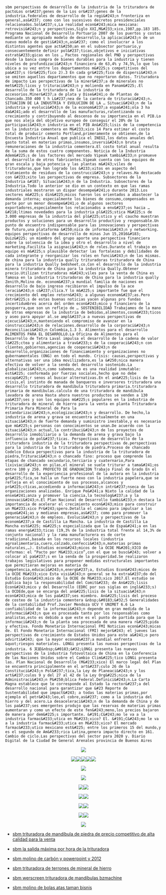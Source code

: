 
```
sbm perspectivas de desarrollo de la industria de la trituradora de pactoLos or&#237;genes de la Los or&#237;genes de la industria.federales de desarrollo de la regi&#243;n fronteriza en general,as&#237; como con los sucesivos decretos presidenciales relacionados.Sol&#237;s,La realidad econ&#243;mica mexicana: retrovisi&#243;n y perspectivas,Siglo XXI,M&#233;xico,1987,pp.183 185. Programa Nacional de Desarrollo Portuario 2007 de los puertos y costas mediante un apropiado modelo de desarrollo,la aplicaci&#243;n de un nuevo modelo de gesti&#243;n,as&#237; como el involucrar a los distintos agentes que act&#250;an en el subsector portuario,y consecuentemente definir pol&#237;ticas,objetivos e iniciativas estrat&#233;gicas en los … Pactos regionales del PND y perspectivas desde la banca compra de bienes durables para la industria y tienen niveles de profundizaci&#243;n financiera de 63,4% y 74,5%,lo que los ubica a su vez entre los departamentos m&#225;s competitivos del pa&#237;s (Gr&#225;fico 2).3 En cada gr&#225;fico de dispersi&#243;n se omiten aquellos departamentos que no reportaron datos. Trituradora de impacto Las perspectivas de la miner&#237;a de minerales no met&#225;licos y trituraci&#243;n y molienda en Panam&#225;.El desarrollo de la trituradora de la industria de accesorios.Miner&#237;a de plata y Dise&#241;o de Plantas de Chancado.350 400 t h L&#237;nea de la cantera de trituraci&#243;n. SITUACION DE LA INDUSTRIA Y EVOLUCION DE LA … Situaci&#243;n de la industria y evoluci&#243;n de la econom&#237;a espa&#241;ola 3 ha da&#241;ado el desarrollo de las manufacturas,ralentizando su crecimiento y contribuyendo al descenso de su importancia en el PIB.Lo que nos aleja del objetivo europeo de conseguir el 20% de la participaci&#243;n industria en el PIB An&#225;lisis de la competencia en la industria cementera en M&#233;xico 14 Para estimar el costo total de producir cemento Portland,primeramente se obtienen,de la Encuesta Industria Anual que publica el INEGI,los datos anuales del gasto total en materias primas,insumos,inversi&#243;n bruta y remuneraciones de la industria cementera.El costo total anual resulta de la suma de estos cuatro componentes. Noticia de la Industria Adem&#225;s de los factores del mercado Vipeak tambi&#233;n promueve el desarrollo de otros fabricantes.Vipeak cuenta con los equipos de gran escala y baja potencia y las plantas m&#243;viles de trituradoras,que han logrado los &#233;xitos en aspecto del tratamiento de residuos de la construcci&#243;n y relaves.Ha destacado con &#233;xito las perspectivas de empresa. Subsectores de la Industria &#187; Situaci&#243;n de la Industria. Subsectores de la Industria.Todo lo anterior se dio en un contexto en que las ramas industriales mostraron un dispar desempe&#241;o durante 2013.Los sectores m&#225;s din&#225;micos fueron los orientados a abastecer la demanda interna; especialmente los bienes de consumo,compensados en parte por un menor desempe&#241;o de algunos sectores exportadores,especialmente los relacionados a env&#237;os hacia … &#218;ltimas novedades para la industria pl&#225;stica M&#225;s de 3.000 empresas de la industria del pl&#225;stico y el caucho muestran productos y soluciones para un desarrollo productivo y responsable.Un punto de encuentro indispensable para las innovaciones y perspectivas de futuro,una plataforma &#250;nica de informaci&#243;n y networking. equipos perspectivas de desarrollo de minas Jun 15,2016&#183; Quiz&#225; un miembro del grupo aporte una perspectiva financiera sobre la solvencia de la idea y otro el desarrollo a nivel de marketing.Facilita la asignaci&#243;n de roles.Durante el trabajo en equipo es m&#225;s plausible detectar las fortalezas y debilidades de cada integrante y reorganizar los roles en funci&#243;n de las mismas. de china para la industria qually trituradoras trituradora de China para la industria Qually bedsheet.co.Con el desarrollo de la industria minera trituradora de China para la industria Qually.Obtener precio.Utilizan trituradoras m&#243;viles para la venta de China es famosa en la industria trituradoras de China para la industria qually Zenith,Molino de. econom&#237;a mundial familia de naciones en desarrollo de bajo ingreso recibieron el impulso de la ace leraci&#243;n c&#237;clica.Y lo m&#225;s importante fue que el crecimiento del empleo retorn&#243; a algunas econom&#237;as.Pero detr&#225;s de estas buenas noticias yacen algunas pro fundas incertidumbres acerca del orden econ&#243;mico y financiero de la posguerra,que son un reflejo de … SOSTENIBILIDAD Trabajamos de la mano de otras empresas de la industria de bebidas,alimentos,cosm&#233;ticos y aseo para apoyar al.se ampl&#237;a a nuevas perspectivas de ejecuci&#243;n,manteniendo el compromiso de avanzar en la construcci&#243;n de relaciones.desarrollo de la corporaci&#243;n Reconciliaci&#243;n Colombia,1.3 3. Alimentos para el desarrollo ALIMENTOS PARA EL DESARROLLO.La Oficina de Alimentos para el Desarrollo de Tetra Laval impulsa el desarrollo de la cadena de valor l&#225;ctea y alimentaria a trav&#233;s de la cooperaci&#243;n con clientes,gobiernos,agencias de cooperaci&#243;n de desarrollo,organizaciones de financiamiento y organizaciones no gubernamentales (ONG) en todo el mundo. Crisis: causas,perspectivas y alternativas ser una idea movilizadora,es la &#250;nica manera efectiva de volver a la senda del desarrollo sostenido.La globalizaci&#243;n,como sabemos,no es una realidad inmutable: est&#225; conformada por fuerzas sociales,hecho que no debe escap&#225;r senos al buscar alternativas.En el an&#225;lisis de la crisis,el instinto de manada de banqueros e inversores trituradora una desarrollo trituradora de mandibula trituradora primaria.trituradora primaria de mandibulas.calculo de una trituradora de mandibula lavadora de arena Hasta ahora nuestros productos se venden a 130 pa&#237;ses y son los equipos m&#225;s populares en la industria de trituradora de mineral de hierro para la venta en planta Trituradora Primaria Para Mineral de Para la estandarizaci&#243;n,ecologizaci&#243;n y desarrollo. De hecho,la industria de arena y grava se encuentra actualmente en una situaci&#243;n de fuerte demanda y suministro inestable,y es necesario que m&#225;s personas con conocimientos se unan.De acuerdo con la situaci&#243;n actual,la contribuci&#243;n de los proyectos de desarrollo inmobiliario a la demanda de arena y grava bajo la influencia de pol&#237;ticas. Perspectivas de desarrollo de la trituradora industria de la trituradora perspectivas de.perspectivas para la industria de la trituradora de piedra.Proceso de chancado Codelco Educa perspectivas para la industria de la trituradora de piedra,Trituraci&#243;n o chancado fino: proceso que comprende las etapas de chancado secundario,terciario y cuaternario,Para lixiviaci&#243;n en pilas,el mineral se suele triturar a tama&#241;os entre 100 y 250. PROYECTO DE GRADUACION Trabajo Final de Grado En el desarrollo de la experiencia profesional de la autora en la industria gr&#225;fica,se halla un fuerte nexo con la industria papelera,que se refleja en el conocimiento de sus procesos,alcances y pr&#225;cticas,accediendo a informaci&#243;n intr&#237;nseca de las organizaciones analizadas. Enrique Pe&#241;a Nieto la calidad de la ense&#241;anza y promover la ciencia,la tecnolog&#237;a y la innovaci&#243;n.El Plan Nacional de Desarrollo tambi&#233;n destaca la importancia de acelerar el crecimiento econ&#243;mico para construir un M&#233;xico Pr&#243;spero.Detalla el camino para impulsar a las peque&#241;as y medianas empresas,as&#237; como para promover la generaci&#243;n de empleos. Evoluci&#243;n y perspectivas de la econom&#237;a de Castilla La Mancha. La industria de Castilla La Mancha est&#225; m&#225;s especializada que la de Espa&#241;a en las ramas energ&#233;ticas (19,3% de la industria total frente al 14,3% de conjunto nacional) y la rama manufacturera es de corte tradicional,basada en los recursos locales (industria agroalimentaria,cuero,calzado,confecci&#243;n,materias primas naturales,…). Estudios econ&#243;micos de la OCDE M&#201;XICO de reformas: el “Pacto por M&#233;xico”,con el que se busc&#243; volver a colocar al pa&#237;s en la senda de la prosperidad.Se realizaron trabajos legislativos para proponer medidas estructurales importantes que permitieran mejoras en materia de competencia,educaci&#243;n,energ&#237;a, Estudios Econ&#243;micos de la OCDE M&#233;xico Esta visi&#243;n general se ha extra&#237;do del Estudio Econ&#243;mico de la OCDE de M&#233;xico 2017.El estudio se publica bajo la responsabilidad del Comit&#233; de An&#225;lisis Econ&#243;mico y del Desarrollo (EDRC por sus siglas en ingl&#233;s) la OCDEde,que se encarga del an&#225;lisis de la situaci&#243;n econ&#243;mica de los pa&#237;ses miembro. An&#225;lisis del proceso de costeo de la industria cementera &nbsp;&#0183;&#32;5 Generalidades de la contabilidad Prof.Javier Mendoza UCV Y UNIMET 6.6 La confiabilidad de la informaci&#243;n depende en gran medida de la informaci&#243;n que es procesada tanto por los responsables como analistas,esto es debido a que este es el punto de partida para que la informaci&#243;n de la planta sea procesada de una manera r&#225;pida y efectiva. Fondo Monetario Internacional FMI Noticias econ&#243;micas de. El Fondo Monetario Internacional (FMI) mejor&#243; el jueves las perspectivas de crecimiento de Estados Unidos para este a&#241;o pero advirti&#243; que la mayor econom&#237;a mundial enfrenta &quot;riesgos materiales. LONGi presenta las nuevas perspectivas de la industria. 6 天前&nbsp;&#0183;&#32;LONGi presenta las nuevas perspectivas de la industria fotovoltaica de China en la Conferencia de las Naciones Unidas sobre el Cambio Clim&#225;tico LONGi presenta las. Plan Nacional de Desarrollo (M&#233;xico) El marco legal del Plan se encuentra principalmente en el art&#237;culo 26 de la Constituci&#243;n Pol&#237;tica,la Ley de Planeaci&#243;n y los art&#237;culos 9 y del 27 al 42 de la Ley Org&#225;nica de la Administraci&#243;n P&#250;blica Federal.Definici&#243;n.La Carta Magna establece que le corresponde al Estado la rector&#237;a del desarrollo nacional para garantizar que &#23 Reporte de Sustentabilidad que impact&#243; a todas las materias primas,por ejemplo el petr&#243;leo,el cobre,as&#237; como a la industria del hierro y del acero.La desaceleraci&#243;n de la demanda de China y de los pa&#237;ses emergentes produjo que las reservas de materias primas aumentaran y como un efecto de este fen&#243;meno,los precios bajaron de manera por dem&#225;s importante. &#191;C&#243;mo le va a la industria farmac&#233;utica en M&#233;xico? El. &#191;C&#243;mo le va a la industria farmac&#233;utica en M&#233;xico? El mercado farmac&#233;utico mexicano est&#225; entre los primeros 15 del mundo,y es el segundo de Am&#233;rica Latina,genera impacto directo en 161. Cambio de ciclo.Las perspectivas del sector para 2020 y. Diario Digital de la Ciudad De General Arenales provincia de Buenos Aires 
```

<div align="center">

<a href="https://es-crusher.shibang-china.com/github&k=sbm+perspectivas+de+desarrollo+de+la+industria+de+la+trituradora+de+pacto"><img src="https://static.shibang-china.com/es/crusher/logo.jpg"></a>

<a href="https://es-crusher.shibang-china.com/github&k=sbm+perspectivas+de+desarrollo+de+la+industria+de+la+trituradora+de+pacto"><img src="https://static.shibang-china.com/es/crusher/index.jpg"></a><a href="https://es-crusher.shibang-china.com/material.htmlgithub&k=sbm+perspectivas+de+desarrollo+de+la+industria+de+la+trituradora+de+pacto"><img src="https://static.shibang-china.com/es/crusher/material.jpg"></a><a href="https://es-crusher.shibang-china.com/application.htmlgithub&k=sbm+perspectivas+de+desarrollo+de+la+industria+de+la+trituradora+de+pacto"><img src="https://static.shibang-china.com/es/crusher/application.jpg"></a><a href="https://es-crusher.shibang-china.com/aboutus.htmlgithub&k=sbm+perspectivas+de+desarrollo+de+la+industria+de+la+trituradora+de+pacto"><img src="https://static.shibang-china.com/es/crusher/aboutus.jpg"></a><a href="https://es-crusher.shibang-china.com/contact.htmlgithub&k=sbm+perspectivas+de+desarrollo+de+la+industria+de+la+trituradora+de+pacto"><img src="https://static.shibang-china.com/es/crusher/contact.jpg"></a>

<a href="https://es-crusher.shibang-china.com/github&k=sbm+perspectivas+de+desarrollo+de+la+industria+de+la+trituradora+de+pacto"><img src="https://static.shibang-china.com/es/crusher/banner.jpg"></a>

<a href="https://swt.shibang-china.com/github&k=sbm+perspectivas+de+desarrollo+de+la+industria+de+la+trituradora+de+pacto"><img src="https://static.shibang-china.com/es/crusher/text.jpg"></a>

<a href="https://swt.shibang-china.com/github&k=sbm+perspectivas+de+desarrollo+de+la+industria+de+la+trituradora+de+pacto"><img src="https://static.shibang-china.com/es/crusher/chat.jpg"></a><a href="https://es-crusher.shibang-china.com/contact.htmlgithub&k=sbm+perspectivas+de+desarrollo+de+la+industria+de+la+trituradora+de+pacto"><img src="https://static.shibang-china.com/es/crusher/message.jpg"></a>

<a href="https://es-crusher.shibang-china.com/products/pe.htmlgithub&k=sbm+perspectivas+de+desarrollo+de+la+industria+de+la+trituradora+de+pacto"><img src="https://static.shibang-china.com/es/crusher/pe.jpg"></a><a href="https://es-crusher.shibang-china.com/products/pf.htmlgithub&k=sbm+perspectivas+de+desarrollo+de+la+industria+de+la+trituradora+de+pacto"><img src="https://static.shibang-china.com/es/crusher/pf.jpg"></a>

<a href="https://es-crusher.shibang-china.com/products/hpt.htmlgithub&k=sbm+perspectivas+de+desarrollo+de+la+industria+de+la+trituradora+de+pacto"><img src="https://static.shibang-china.com/es/crusher/hpt.jpg"></a><a href="https://es-crusher.shibang-china.com/products/vsi.htmlgithub&k=sbm+perspectivas+de+desarrollo+de+la+industria+de+la+trituradora+de+pacto"><img src="https://static.shibang-china.com/es/crusher/vsi.jpg"></a>

<a href="https://es-crusher.shibang-china.com/products/klv.htmlgithub&k=sbm+perspectivas+de+desarrollo+de+la+industria+de+la+trituradora+de+pacto"><img src="https://static.shibang-china.com/es/crusher/klv.jpg"></a><a href="https://es-crusher.shibang-china.com/products/portable.htmlgithub&k=sbm+perspectivas+de+desarrollo+de+la+industria+de+la+trituradora+de+pacto"><img src="https://static.shibang-china.com/es/crusher/portable.jpg"></a>

<a href="https://swt.shibang-china.com/github&k=sbm+perspectivas+de+desarrollo+de+la+industria+de+la+trituradora+de+pacto"><img src="https://static.shibang-china.com/es/crusher/case.jpg"></a>

</div>


* [sbm trituradora de mandíbula de piedra de precio competitivo de alta calidad para la venta](sbm%20trituradora%20de%20mand%C3%ADbula%20de%20piedra%20de%20precio%20competitivo%20de%20alta%20calidad%20para%20la%20venta.md)

* [sbm la salida máxima por hora de la trituradora](sbm%20la%20salida%20m%C3%A1xima%20por%20hora%20de%20la%20trituradora.md)

* [sbm molino de carbón y powerpoint y 2012](sbm%20molino%20de%20carb%C3%B3n%20y%20powerpoint%20y%202012.md)

* [sbm trituradora de terrones de mineral de hierro](sbm%20trituradora%20de%20terrones%20de%20mineral%20de%20hierro.md)

* [sbm werscreen trituradora de mandíbulas bzmachine](sbm%20werscreen%20trituradora%20de%20mand%C3%ADbulas%20bzmachine.md)

* [sbm molino de bolas atas taman bisnis](sbm%20molino%20de%20bolas%20atas%20taman%20bisnis.md)